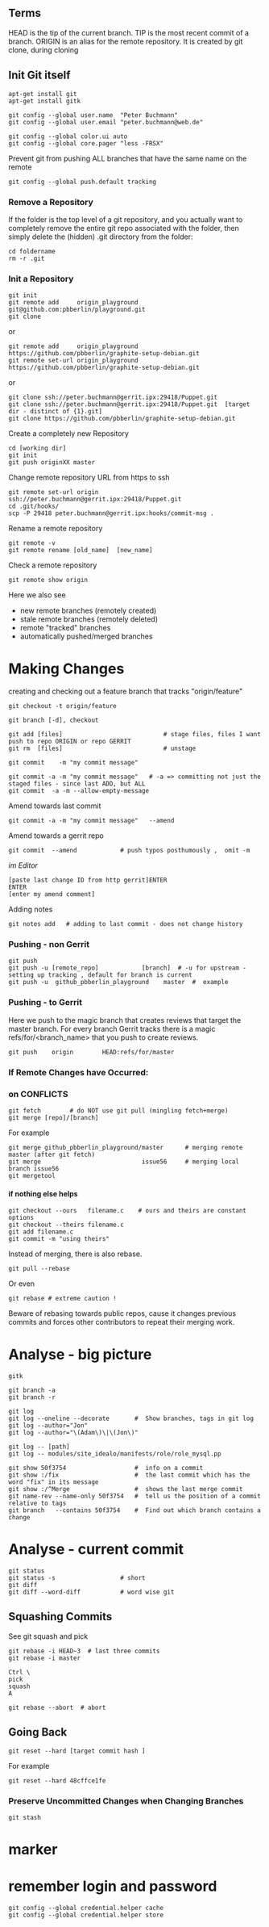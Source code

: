 ## Terms
HEAD is the tip of the current branch.
TIP is the most recent commit of a branch.
ORIGIN is an alias for the remote repository. It is created by git clone, during cloning

## Init Git itself

    apt-get install git
    apt-get install gitk

    git config --global user.name  "Peter Buchmann"
    git config --global user.email "peter.buchmann@web.de"

    git config --global color.ui auto
    git config --global core.pager "less -FRSX"

Prevent git from pushing ALL branches that have the same name on the remote

    git config --global push.default tracking  

### Remove a Repository
If the folder is the top level of a git repository, 
and you actually want to completely remove the entire git repo associated with the folder, 
then simply delete the (hidden) .git directory from the folder:

    cd foldername
    rm -r .git 

### Init a Repository

    git init
    git remote add     origin_playground git@github.com:pbberlin/playground.git
    git clone

or

    git remote add     origin_playground https://github.com/pbberlin/graphite-setup-debian.git
    git remote set-url origin_playground https://github.com/pbberlin/graphite-setup-debian.git
    

or

    git clone ssh://peter.buchmann@gerrit.ipx:29418/Puppet.git
    git clone ssh://peter.buchmann@gerrit.ipx:29418/Puppet.git  [target dir - distinct of {1}.git]
    git clone https://github.com/pbberlin/graphite-setup-debian.git
    
    

Create a completely new Repository 

    cd [working dir]
    git init
    git push originXX master

Change remote repository URL from https to ssh

    git remote set-url origin ssh://peter.buchmann@gerrit.ipx:29418/Puppet.git
    cd .git/hooks/
    scp -P 29418 peter.buchmann@gerrit.ipx:hooks/commit-msg .



Rename a remote repository

    git remote -v
    git remote rename [old_name]  [new_name]


Check a remote repository
    
    git remote show origin

Here we also see
* new remote branches (remotely created)
* stale remote branches (remotely deleted)
* remote "tracked" branches
* automatically pushed/merged branches


# Making Changes

creating and checking out a feature branch that tracks "origin/feature"

    git checkout -t origin/feature

    git branch [-d], checkout

    git add [files]                            # stage files, files I want push to repo ORIGIN or repo GERRIT
    git rm  [files]                            # unstage

    git commit    -m "my commit message"   

    git commit -a -m "my commit message"   # -a => committing not just the staged files - since last ADD, but ALL
    git commit  -a -m --allow-empty-message

Amend towards last commit

    git commit -a -m "my commit message"   --amend

Amend towards a gerrit repo

    git commit  --amend            # push typos posthumously ,  omit -m
    
*im Editor*
```Shell
[paste last change ID from http gerrit]ENTER
ENTER
[enter my amend comment]
```

Adding notes

    git notes add   # adding to last commit - does not change history



### Pushing - non Gerrit
    git push
    git push -u [remote_repo]            [branch]  # -u for upstream - setting up tracking , default for branch is current
    git push -u  github_pbberlin_playground    master  #  example


### Pushing - to Gerrit
Here we push to the magic branch that creates reviews that target the master branch. 
For every branch Gerrit tracks there is a magic refs/for/<branch_name> that you push to create reviews.

    git push    origin        HEAD:refs/for/master   

### If Remote Changes have Occurred:
### on CONFLICTS

    git fetch        # do NOT use git pull (mingling fetch+merge)
    git merge [repo]/[branch]

For example

    git merge github_pbberlin_playground/master      # merging remote master (after git fetch)
    git merge                            issue56     # merging local branch issue56
    git mergetool

#### if nothing else helps

    git checkout --ours   filename.c    # ours and theirs are constant options
    git checkout --theirs filename.c
    git add filename.c
    git commit -m "using theirs"

   
Instead of merging, there is also rebase.

    git pull --rebase 

Or even

    git rebase # extreme caution !

Beware of rebasing towards public repos, cause it changes previous commits and forces other contributors to repeat their merging work.



# Analyse - big picture
    gitk
    
    git branch -a
    git branch -r
    
    git log
    git log --oneline --decorate       #  Show branches, tags in git log
    git log --author="Jon"
    git log --author="\(Adam\)\|\(Jon\)"
    
    git log -- [path]
    git log -- modules/site_idealo/manifests/role/role_mysql.pp    

    git show 50f3754                   #  info on a commit
    git show :/fix                     #  the last commit which has the word "fix" in its message
    git show :/^Merge                  #  shows the last merge commit
    git name-rev --name-only 50f3754   #  tell us the position of a commit relative to tags
    git branch   --contains 50f3754    #  Find out which branch contains a change


# Analyse - current commit
    git status
    git status -s                  # short
    git diff 
    git diff --word-diff           # word wise git


## Squashing Commits
See git squash and pick

    git rebase -i HEAD~3  # last three commits
    git rebase -i master

```
Ctrl \
pick
squash
A
```
    
    git rebase --abort  # abort 
    
    


## Going Back 
    git reset --hard [target commit hash ] 
For example

    git reset --hard 48cffce1fe
    

### Preserve Uncommitted Changes when Changing Branches
    git stash


# marker


# remember login and password
    git config --global credential.helper cache
    git config --global credential.helper store
